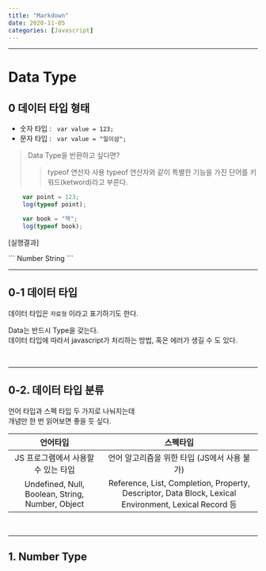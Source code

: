 ```yaml
---
title: "Markdown"
date: 2020-11-05
categories: [Javascript]
---
```


---

# Data Type

## 0 데이터 타입 형태

* 숫자 타입 : ```  var value = 123; ```  
* 문자 타입 : ```  var value = "일이삼"; ```

> Data Type을 반환하고 싶다면?
> > typeof 연산자 사용
> > typeof 연산자와 같이 특별한 기능을 가진 단어를 키워드(ketword)라고 부른다.

```javascript
    var point = 123;
    log(typeof point);

    var book = "책";
    log(typeof book);
```

<p class="color3">[실행결과]</p>
```
Number  
String
```
<br/>

---
## 0-1 데이터 타입

데이터 타입은 `자료형` 이라고 표기하기도 한다.  

Data는 반드시 Type을 갖는다.  
데이터 타입에 따라서 javascript가 처리하는 방법, 혹은 에러가 생길 수 도 있다.

<br/>

---
## 0-2. 데이터 타입 분류

언어 타입과 스펙 타입 두 가지로 나눠지는데  
개념만 한 번 읽어보면 좋을 듯 싶다. 

| 언어타입 | 스펙타입 |
|:---:|:---:|
| JS 프로그램에서 사용할 수 있는 타입 | 언어 알고리즘을 위한 타입 (JS에서 사용 불가) |
| Undefined, Null, Boolean, String, Number, Object | Reference, List, Completion, Property, Descriptor, Data Block, Lexical Environment, Lexical Record 등 |
<br/>

---
## 1. Number Type

